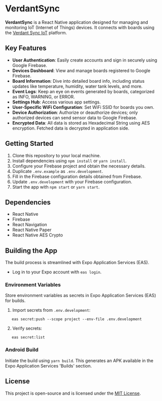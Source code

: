 # VerdantSync

**VerdantSync** is a React Native application designed for managing and monitoring IoT (Internet of Things) devices. It connects with boards using the [Verdant Sync IoT](https://github.com/nilspert/verdant-sync-iot) platform.

## Key Features

- **User Authentication**: Easily create accounts and sign in securely using Google Firebase.
- **Devices Dashboard**: View and manage boards registered to Google Firebase.
- **Board Information**: Dive into detailed board info, including status updates like temperature, humidity, water tank levels, and more.
- **Event Logs**: Keep an eye on events generated by boards, categorized as INFO, WARNING, or ERROR.
- **Settings Hub**: Access various app settings.
- **User-Specific WiFi Configuration**: Set WiFi SSID for boards you own.
- **Device Authorization**: Authorize or deauthorize devices; only authorized devices can send sensor data to Google Firebase.
- **Encrypted Data**: All data is stored as Hexadecimal String using AES encryption. Fetched data is decrypted in application side.

## Getting Started

1. Clone this repository to your local machine.
2. Install dependencies using `npm install` or `yarn install`.
3. Configure your Firebase project and obtain the necessary details.
4. Duplicate `.env.example` as `.env.development`.
5. Fill in the Firebase configuration details obtained from Firebase.
6. Update `.env.development` with your Firebase configuration.
7. Start the app with `npm start` or `yarn start`.

## Dependencies

- React Native
- Firebase
- React Navigation
- React Native Paper
- React Native AES Crypto

## Building the App

The build process is streamlined with Expo Application Services (EAS).

- Log in to your Expo account with `eas login`.

### Environment Variables

Store environment variables as secrets in Expo Application Services (EAS) for builds.

1. Import secrets from `.env.development`:
```
   eas secret:push --scope project --env-file .env.development
```
2. Verify secrets:
```
   eas secret:list
```

### Android Build

Initiate the build using `yarn build`. This generates an APK available in the Expo Application Services 'Builds' section.

## License

This project is open-source and is licensed under the [MIT License](LICENSE).

